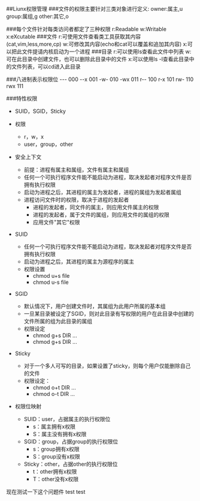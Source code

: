 ##Liunx权限管理
###文件的权限主要针对三类对象进行定义:
    owner:属主,u
    group:属组,g
    other:其它,o

###每个文件针对每类访问者都定了三种权限
    r:Readable
    w:Writable
    x:eXcutable 
###文件
    r:可使用文件查看类工具获取其内容(cat,vim,less,more,cp)
    w:可修改其内容(echo和cat可以覆盖和追加其内容)
    x:可以把此文件提请内核启动为一个进程
###目录
    r:可以使用ls查看此文件中列表
    w:可在此目录中创建文件，也可以删除此目录中的文件
    x:可以使用ls -l查看此目录中的文件列表，可以cd进入此目录

###八进制表示权限位
    --- 000
    --x 001
    -w- 010
    -wx 011
    r-- 100
    r-x 101
    rw- 110
    rwx 111

###特性权限
* SUID，SGID，Sticky
* 权限
    * r，w，x
    * user，group，other
* 安全上下文
    * 前提：进程有属主和属组，文件有属主和属组
    * 任何一个可执行程序文件能不能启动为进程，取决发起者对程序文件是否拥有执行权限
    * 启动为进程之后，其进程的属主为发起者，进程的属组为发起者属组
    * 进程访问文件时的权限，取决于进程的发起者
        * 进程的发起者，同文件的属主，则应用文件属主的权限
        * 进程的发起者，属于文件的属组，则应用文件的属组的权限
        * 应用文件"其它"权限
* SUID   
    * 任何一个可执行程序文件能不能启动为进程，取决发起者对程序文件是否拥有执行权限
    * 启动为进程之后，其进程的属主为源程序的属主 
    * 权限设置
        * chmod u+s file
        * chmod u-s file
* SGID  
    * 默认情况下，用户创建文件时，其属组为此用户所属的基本组
    * 一旦某目录被设定了SGID，则对此目录有写权限的用户在此目录中创建的文件所属的组为此目录的属组
    * 权限设定
        * chmod g+s DIR ...
        * chmod g+s DIR ...
* Sticky
    * 对于一个多人可写的目录，如果设置了sticky，则每个用户仅能删除自己的文件
    * 权限设定：
        * chmod o+t DIR ...
        * chmod o-t DIR ...
    
* 权限位映射
    * SUID：user，占据属主的执行权限位
        * s：属主拥有x权限
        * S：属主没有拥有x权限
    * SGID：group，占据group的执行权限位
        * s：group拥有x权限
        * S：group没有x权限
    * Sticky：other，占据other的执行权限位
        * t：other拥有x权限
        * T：other没有x权限


现在测试一下这个问题件
test
test
